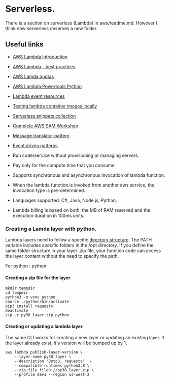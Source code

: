 # Serverless.

There is a section on serverless (Lambda) in aws/readme.md. However I think now
serverless deserves a new folder.

## Useful links

* [AWS Lambda Introduction](http://docs.aws.amazon.com/lambda/latest/dg/welcome.html)
* [AWS Lambda - best practices](http://docs.aws.amazon.com/lambda/latest/dg/best-practices.html)
* [AWS Lamda quotas](http://docs.aws.amazon.com/lambda/latest/dg/limits.html)
* [AWS Lambda Powertools Python](https://awslabs.github.io/aws-lambda-powertools-python/latest/)
* [Lambda event resources](https://michaelbrewer.github.io/aws-lambda-events/#objectives)
* [Testing lambda container images locally](https://docs.aws.amazon.com/lambda/latest/dg/images-test.html)
* [Serverless snippets collection](https://serverlessland.com/snippets)
* [Complete AWS SAM Workshop](https://catalog.workshops.aws/complete-aws-sam/en-US)
* [Message translator pattern](https://serverlessland.com/event-driven-architecture/visuals/message-translator-pattern)
* [Event driven patterns](https://serverlessland.com/event-driven-architecture/visuals)

* Run code/service without provisioning or managing servers.
* Pay only for the compute time that you consume.
* Supports synchronous and asynchronous invocation of lambda function.
* When the lambda function is invoked from another aws service, the invocation type
  is pre-determined.
* Languages supported: C#, Java, Node.js, Python.
* Lambda billing is based on both, the MB of RAM reserved and the execution duration
  in 100ms units.


### Creating a Lamda layer with python.

Lambda layers need to follow a specific [directory structure](https://docs.aws.amazon.com/lambda/latest/dg/configuration-layers.html).
The PATH variable includes specific folders in the /opt directory. If you define the
same folder structure in your layer .zip file, your function code can access the layer
content without the need to specify the path.

For python : python

#### Creating a zip file for the layer
```
mkdir tempdir
cd tempdir
python3 -m venv python
source ./python/bin/activate
pip3 install requests
deactivate
zip -r py38_layer.zip python
```

#### Creating or updating a lambda layer.

The same CLI works for creating a new layer or updating an existing layer. If the 
layer already exist, it's version will be bumped up by 1.

```
aws lambda publish-layer-version \
    --layer-name py38_layer \
    --description "Boto3, requests"  \
    --compatible-runtimes python3.8 \
    --zip-file fileb://py38_layer.zip \
    --profile dev1 --region us-west-2

```

